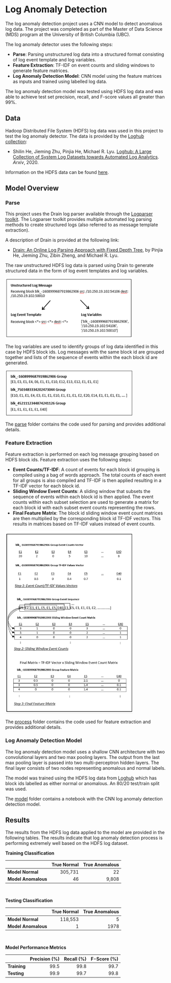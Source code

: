# Log Anomaly Detection

The log anomaly detection project uses a CNN model to detect anomalous log data. The project was completed as part of the Master of Data Science (MDS) program at the University of British Columbia (UBC).

The log anomaly detector uses the following steps:

- **Parse**: Parsing unstructured log data into a structured format consisting of log event template and log variables.
- **Feature Extraction**: TF-IDF on event counts and sliding windows to generate feature matrices.
- **Log Anomaly Detection Model**: CNN model using the feature matrices as inputs and trained using labelled log data.

The log anomaly detection model was tested using HDFS log data and was able to achieve test set precision, recall, and F-score values all greater than 99%.

## Data

Hadoop Distributed File System (HDFS) log data was used in this project to test the log anomaly detector. The data is provided by the [Loghub collection](https://github.com/logpai/loghub):
- Shilin He, Jieming Zhu, Pinjia He, Michael R. Lyu. [Loghub: A Large Collection of System Log Datasets towards Automated Log Analytics](https://arxiv.org/abs/2008.06448). *Arxiv*, 2020.

Information on the HDFS data can be found [here](https://github.com/logpai/loghub/tree/master/HDFS).

## Model Overview
### Parse

This project uses the Drain log parser available through the [Logparser toolkit](https://github.com/logpai/logparser). The Logparser toolkit provides multiple automated log parsing methods to create structured logs (also referred to as message template extraction). 

A description of Drain is provided at the following link:

- [Drain: An Online Log Parsing Approach with Fixed Depth Tree](https://jiemingzhu.github.io/pub/pjhe_icws2017.pdf), by Pinjia He, Jieming Zhu, Zibin Zheng, and Michael R. Lyu.

The raw unstructured HDFS log data is parsed using Drain to generate structured data in the form of log event templates and log variables.

<img src="images/Figure2.PNG" alt="Log Parsing" width="400"/>

The log variables are used to identify groups of log data identified in this case by HDFS block ids. Log messages with the same block id are grouped together and lists of the sequence of events within the each block id are generated.

<img src="images/Figure3.PNG" alt="Block ID Event List" width="400"/>

The [parse](./parse) folder contains the code used for parsing and provides additional details.
### Feature Extraction

 Feature extraction is performed on each log message grouping based on HDFS block ids. Feature extraction uses the following steps:

 - **Event Counts/TF-IDF**: A count of events for each block id grouping is compiled using a bag of words approach. The total counts of each event for all groups is also compiled and TF-IDF is then applied resulting in a TF-IDF vector for each block id.
 - **Sliding Window Event Counts**: A sliding window that subsets the sequence of events within each block id is then applied. The event counts within each subset selection are used to generate a matrix for each block id with each subset event counts representing the rows.
 - **Final Feature Matrix**: The block id sliding window event count matrices are then multiplied by the corresponding block id TF-IDF vectors. This results in matrices based on TF-IDF values instead of event counts.

<img src="images/Figure4.PNG" alt="Feature Extraction Process" width="400"/>

The [process](./process) folder contains the code used for feature extraction and provides additional details.

 ### Log Anomaly Detection Model
 
 The log anomaly detection model uses a shallow CNN architecture with two convolutional layers and two max pooling layers. The output from the last max pooling layer is passed into two multi-perceptron hidden layers. The final layer consists of two nodes representing anomalous and normal labels.

 The model was trained using the HDFS log data from [Loghub](https://github.com/logpai/loghub) which has block ids labelled as either normal or anomalous. An 80/20 test/train split was used.

 The [model](./model) folder contains a notebook with the CNN log anomaly detection detection model.

## Results

The results from the HDFS log data applied to the model are provided in the following tables. The results indicate that log anomaly detection process is performing extremely well based on the HDFS log dataset.

**Training Classification**

|  | True Normal | True Anomalous |
| --- | ---: | ---: |
| **Model Normal** | 305,731 | 22 |
| **Model Anomalous** | 46 | 9,808 |

<br>

**Testing Classification**

|  | True Normal | True Anomalous |
| --- | ---: | ---: |
| **Model Normal** | 118,553 | 5 |
| **Model Anomalous** | 1 | 1978 |

<br>

**Model Performance Metrics**

|  | Precision (%) | Recall (%) | F-Score (%) |
| --- | ---: | ---: | ---: |
| **Training** | 99.5 | 99.8 | 99.7
| **Testing** | 99.9 | 99.7 | 99.8

